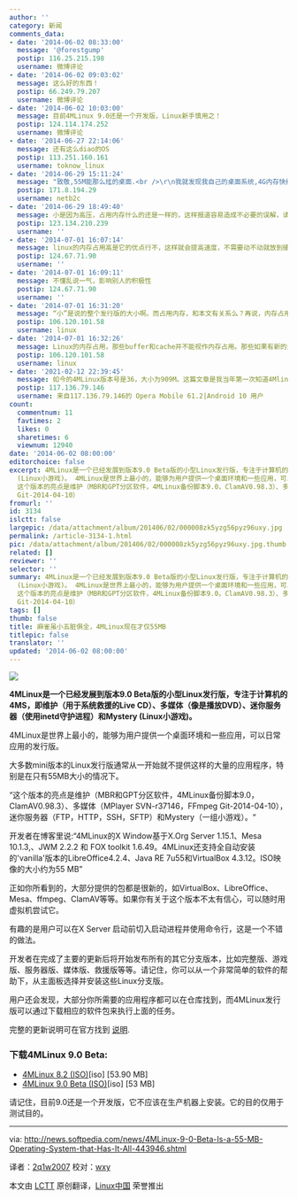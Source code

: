 ```yaml
---
author: ''
category: 新闻
comments_data:
- date: '2014-06-02 08:33:00'
  message: '@forestgump'
  postip: 116.25.215.198
  username: 微博评论
- date: '2014-06-02 09:03:02'
  message: 这么好的东西！
  postip: 66.249.79.207
  username: 微博评论
- date: '2014-06-02 10:03:00'
  message: 目前4MLinux 9.0还是一个开发版，Linux新手慎用之！
  postip: 124.114.174.252
  username: 微博评论
- date: '2014-06-27 22:14:06'
  message: 还有这么diao的OS
  postip: 113.251.160.161
  username: toknow_linux
- date: '2014-06-29 15:11:24'
  message: "致敬,55M能那么炫的桌面.<br />\r\n我就发现我自己的桌面系统,4G内存快给我吃完了."
  postip: 171.8.194.29
  username: netb2c
- date: '2014-06-29 18:49:40'
  message: 小是因为高压，占用内存什么的还是一样的，这样报道容易造成不必要的误解，请斟酌～
  postip: 123.134.210.239
  username: ''
- date: '2014-07-01 16:07:14'
  message: linux的内存占用高是它的优点行不，这样就会提高速度，不需要动不动就放到硬盘缓存中而影响速度，也不了解
  postip: 124.67.71.90
  username: ''
- date: '2014-07-01 16:09:11'
  message: 不懂乱说一气，影响别人的积极性
  postip: 124.67.71.90
  username: ''
- date: '2014-07-01 16:31:20'
  message: “小”是说的整个发行版的大小啊。而占用内存，和本文有关系么？再说，内存占用这个，Linux内存相对占用不高，那些缓存和缓冲并不能视作内存占用吧。
  postip: 106.120.101.58
  username: linux
- date: '2014-07-01 16:32:26'
  message: Linux的内存占用，那些buffer和cache并不能视作内存占用。那些如果有新的进程申请，是马上可用的。
  postip: 106.120.101.58
  username: linux
- date: '2021-02-12 22:39:45'
  message: 如今的4MLinux版本号是36，大小为909M。这篇文章是我当年第一次知道4Mlinux。
  postip: 117.136.79.146
  username: 来自117.136.79.146的 Opera Mobile 61.2|Android 10 用户
count:
  commentnum: 11
  favtimes: 2
  likes: 0
  sharetimes: 6
  viewnum: 12940
date: '2014-06-02 08:00:00'
editorchoice: false
excerpt: 4MLinux是一个已经发展到版本9.0 Beta版的小型Linux发行版，专注于计算机的4MS，即维护（用于系统救援的Live CD）、多媒体（像是播放DVD）、迷你服务器（使用inetd守护进程）和Mystery
  (Linux小游戏)。 4MLinux是世界上最小的，能够为用户提供一个桌面环境和一些应用，可以日常应用的发行版。 大多数mini版本的Linux发行版通常从一开始就不提供这样的大量的应用程序，特别是在只有55MB大小的情况下。
  这个版本的亮点是维护（MBR和GPT分区软件，4MLinux备份脚本9.0，ClamAV0.98.3）、多媒体（MPlayer SVN-r37146，FFmpeg
  Git-2014-04-10）
fromurl: ''
id: 3134
islctt: false
largepic: /data/attachment/album/201406/02/000008zk5yzg56pyz96uxy.jpg
permalink: /article-3134-1.html
pic: /data/attachment/album/201406/02/000008zk5yzg56pyz96uxy.jpg.thumb.jpg
related: []
reviewer: ''
selector: ''
summary: 4MLinux是一个已经发展到版本9.0 Beta版的小型Linux发行版，专注于计算机的4MS，即维护（用于系统救援的Live CD）、多媒体（像是播放DVD）、迷你服务器（使用inetd守护进程）和Mystery
  (Linux小游戏)。 4MLinux是世界上最小的，能够为用户提供一个桌面环境和一些应用，可以日常应用的发行版。 大多数mini版本的Linux发行版通常从一开始就不提供这样的大量的应用程序，特别是在只有55MB大小的情况下。
  这个版本的亮点是维护（MBR和GPT分区软件，4MLinux备份脚本9.0，ClamAV0.98.3）、多媒体（MPlayer SVN-r37146，FFmpeg
  Git-2014-04-10）
tags: []
thumb: false
title: 麻雀虽小五脏俱全，4MLinux现在才仅55MB
titlepic: false
translator: ''
updated: '2014-06-02 08:00:00'
---
```


![](/data/attachment/album/201406/02/000008zk5yzg56pyz96uxy.jpg)


**4MLinux是一个已经发展到版本9.0 Beta版的小型Linux发行版，专注于计算机的4MS，即维护（用于系统救援的Live CD）、多媒体（像是播放DVD）、迷你服务器（使用inetd守护进程）和Mystery (Linux小游戏)。**


4MLinux是世界上最小的，能够为用户提供一个桌面环境和一些应用，可以日常应用的发行版。


大多数mini版本的Linux发行版通常从一开始就不提供这样的大量的应用程序，特别是在只有55MB大小的情况下。


“这个版本的亮点是维护（MBR和GPT分区软件，4MLinux备份脚本9.0，ClamAV0.98.3）、多媒体（MPlayer SVN-r37146，FFmpeg Git-2014-04-10），迷你服务器（FTP，HTTP，SSH，SFTP）和Mystery（一组小游戏）。“


开发者在博客里说:“4MLinux的X Window基于X.Org Server 1.15.1、Mesa 10.1.3,、JWM 2.2.2 和 FOX toolkit 1.6.49。4MLinux还支持全自动安装的'vanilla'版本的LibreOffice4.2.4、Java RE 7u55和VirtualBox 4.3.12。ISO映像的大小约为55 MB”


正如你所看到的，大部分提供的包都是很新的，如VirtualBox、LibreOffice、Mesa、ffmpeg、ClamAV等等。如果你有关于这个版本不太有信心，可以随时用虚拟机尝试它。


有趣的是用户可以在X Server 启动前切入启动进程并使用命令行，这是一个不错的做法。


开发者在完成了主要的更新后将开始发布所有的其它分支版本，比如完整版、游戏版、服务器版、媒体版、救援版等等。请记住，你可以从一个非常简单的软件的帮助下，从主面板选择并安装这些Linux分支版。


用户还会发现，大部分你所需要的应用程序都可以在仓库找到，而4MLinux发行版可以通过下载相应的软件包来执行上面的任务。


完整的更新说明可在官方找到 [说明](http://4mlinux-releases.blogspot.ro/2014/05/4mlinux-90-beta-released.html).


### 下载4MLinux 9.0 Beta:


* [4MLinux 8.2 (ISO)](http://sourceforge.net/projects/linux4m/files/8.0/updates/8.2/livecd/4MLinux-8.2.iso/download)[iso] [53.90 MB]
* [4MLinux 9.0 Beta (ISO)](http://sourceforge.net/projects/linux4m/files/9.0/livecd/4MLinux-9.0.iso/download)[iso] [53 MB]


请记住，目前9.0还是一个开发版，它不应该在生产机器上安装。它的目的仅用于测试目的。




---


via: <http://news.softpedia.com/news/4MLinux-9-0-Beta-Is-a-55-MB-Operating-System-that-Has-It-All-443946.shtml>


译者：[2q1w2007](https://github.com/2q1w2007) 校对：[wxy](https://github.com/wxy)


本文由 [LCTT](https://github.com/LCTT/TranslateProject) 原创翻译，[Linux中国](http://linux.cn/) 荣誉推出